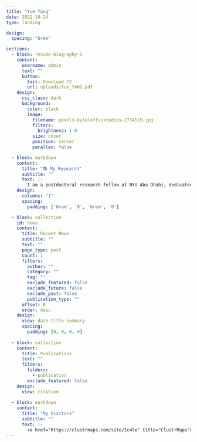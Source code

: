 ```yaml
---
title: "Yue Yang"
date: 2022-10-24
type: landing

design:
  spacing: "6rem"

sections:
  - block: resume-biography-3
    content:
      username: admin
      text: ""
      button:
        text: Download CV
        url: uploads/Yue_YANG.pdf
    design:
      css_class: dark
      background:
        color: black
        image:
          filename: pexels-kyleloftusstudios-2734519.jpg
          filters:
            brightness: 1.0
          size: cover
          position: center
          parallax: false

  - block: markdown
    content:
      title: "📚 My Research"
      subtitle: ""
      text: |-
        I am a postdoctoral research fellow at NYU Abu Dhabi, dedicated to reimagining urban mobility. My mission is to harness innovative research and advanced analytics to revolutionize shared and on-demand transportation, connected vehicles, and autonomous systems. I combine qualitative and quantitative approaches to uncover insights that drive smarter, more sustainable transport solutions, and I share my discoveries through my blog. <br> Please feel free to reach out to collaborate 😃
    design:
      columns: "1"
      spacing:
        padding: ['6rem', '0', '6rem', '0']

  - block: collection
    id: news
    content:
      title: Recent News
      subtitle: ""
      text: ""
      page_type: post
      count: 1
      filters:
        author: ""
        category: ""
        tag: ""
        exclude_featured: false
        exclude_future: false
        exclude_past: false
        publication_type: ""
      offset: 0
      order: desc
    design:
      view: date-title-summary
      spacing:
        padding: [0, 0, 0, 0]
    
  - block: collection
    content:
      title: Publications
      text: ""
      filters:
        folders:
          - publication
        exclude_featured: false
    design:
      view: citation
    
  - block: markdown
    content:
      title: "My Visitors"
      subtitle: ""
      text: |-
        <a href="https://clustrmaps.com/site/1c4le" title="ClustrMaps"><img src="//www.clustrmaps.com/map_v2.png?d=0vhxEh4GVGXP1On9lLILsj0o6KD-zKELTFr9xcmkrV8&cl=ffffff&w=800&h=600" /></a>
---
```

